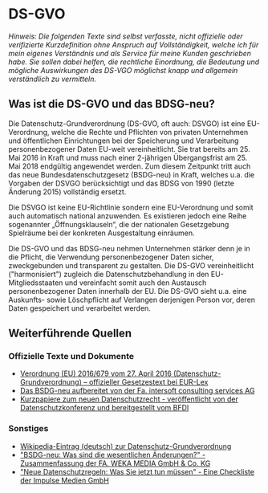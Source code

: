 # DS-GVO

_Hinweis: Die folgenden Texte sind selbst verfasste, nicht offizielle oder verifizierte Kurzdefinition ohne Anspruch auf Vollständigkeit, welche ich für mein eigenes Verständnis und als Service für meine Kunden geschrieben habe. Sie sollen dabei helfen, die rechtliche Einordnung, die Bedeutung und mögliche Auswirkungen des DS-VGO möglichst knapp und allgemein verständlich zu vermitteln._

## Was ist die DS-GVO und das BDSG-neu?

Die Datenschutz-Grundverordnung (DS-GVO, oft auch: DSVGO) ist eine EU-Verordnung, welche die Rechte und Pflichten von privaten Unternehmen und öffentlichen Einrichtungen bei der Speicherung und Verarbeitung personenbezogener Daten EU-weit vereinheitlicht. Sie trat bereits am 25. Mai 2016 in Kraft und muss nach einer 2-jährigen Übergangsfrist am 25. Mai 2018 endgültig angewendet werden. Zum diesem Zeitpunkt tritt auch das neue Bundesdatenschutzgesetz (BSDG-neu) in Kraft, welches u.a. die Vorgaben der DSVGO berücksichtigt und das BDSG von 1990 (letzte Änderung 2015) vollständig ersetzt.

Die DSVGO ist keine EU-Richtlinie sondern eine EU-Verordnung und somit auch automatisch national anzuwenden. Es existieren jedoch eine Reihe sogenannter „Öffnungsklauseln“, die der nationalen Gesetzgebung Spielräume bei der konkreten Ausgestaltung einräumen.

Die DS-GVO und das BDSG-neu nehmen Unternehmen stärker denn je in die Pflicht, die Verwendung personenbezogener Daten sicher, zweckgebunden und transparent zu gestalten. Die DS-GVO vereinheitlicht ("harmonisiert") zugleich die Datenschutzbehandlung in den EU-Mitgliedsstaaten und vereinfacht somit auch den Austausch personenbezogener Daten innerhalb der EU. Die DS-GVO sieht u.a. eine Auskunfts- sowie Löschpflicht auf Verlangen derjenigen Person vor, deren Daten gespeichert und verarbeitet werden.

## Weiterführende Quellen

### Offizielle Texte und Dokumente

- [Verordnung (EU) 2016/679 vom 27. April 2016 (Datenschutz-Grundverordnung) – offizieller Gesetzestext bei EUR-Lex](http://eur-lex.europa.eu/legal-content/DE/TXT/PDF/?uri=CELEX:32016R0679&from=DE)
- [Das BSDG-neu aufbereitet von der Fa. intersoft consulting services AG](https://dsgvo-gesetz.de/bdsg-neu/)
- [Kurzpapiere zum neuen Datenschutzrecht - veröffentlicht von der Datenschutzkonferenz und bereitgestellt vom BFDI](https://www.bfdi.bund.de/DE/Home/Kurzmeldungen/DSGVO_Kurzpapiere1-3.html)

### Sonstiges

- [Wikipedia-Eintrag (deutsch) zur Datenschutz-Grundverordnung](https://de.wikipedia.org/wiki/Datenschutz-Grundverordnung)
- ["BSDG-neu: Was sind die wesentlichen Änderungen?" - Zusammenfassung der FA. WEKA MEDIA GmbH & Co. KG](https://www.datenschutz-praxis.de/fachartikel/bdsg-neu-wesentliche-aenderungen/)
- ["Neue Datenschutzregeln: Was Sie jetzt tun müssen" - Eine Checkliste der Impulse Medien GmbH](https://www.impulse.de/recht-steuern/rechtsratgeber/dsgvo-checkliste/7297857.html)
